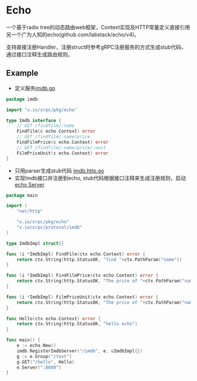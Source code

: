 # Echo
一个基于radix tree的动态路由web框架，Context实现及HTTP常量定义直接引用另一个广为人知的echo(github.com/labstack/echo/v4)。

支持直接注册Handler，注册struct时参考gRPC注册服务的方式生成stub代码，通过接口注释生成路由规则。

## Example
- 定义服务[imdb.go](../../protocol/imdb/imdb.go)
```go
package imdb

import "x.io/xrpc/pkg/echo"

type Imdb interface {
	// GET /findfilm/:name
	FindFilm(c echo.Context) error
	// GET /findfilm/:name/price
	FindFilmPrice(c echo.Context) error
	// GET /findfilm/:name/price/:unit
	FilmPriceUnit(c echo.Context) error
}
```

- 只用parser生成stub代码 [imdb.http.go](../../protocol/imdb/imdb.http.go)
- 实现Imdb接口并注册到echo, stub代码根据接口注释来生成注册规则，启动[echo Server](../../cmd/echo/main.go)
```go
package main

import (
	"net/http"

	"x.io/xrpc/pkg/echo"
	"x.io/xrpc/protocol/imdb"
)

type ImdbImpl struct{}

func (i *ImdbImpl) FindFilm(ctx echo.Context) error {
	return ctx.String(http.StatusOK, "find "+ctx.PathParam("name"))
}

func (i *ImdbImpl) FindFilmPrice(ctx echo.Context) error {
	return ctx.String(http.StatusOK, "The price of "+ctx.PathParam("name")+" is $10")
}

func (i *ImdbImpl) FilmPriceUnit(ctx echo.Context) error {
	return ctx.String(http.StatusOK, "The price of "+ctx.PathParam("name")+" is 10 "+ctx.PathParam("unit"))
}

func Hello(ctx echo.Context) error {
	return ctx.String(http.StatusOK, "hello echo")
}

func main() {
	e := echo.New()
	imdb.RegisterImdbServer("/imdb", e, &ImdbImpl{})
	g := e.Group("/test")
	g.GET("/hello", Hello)
	e.Server(":8080")
}

```